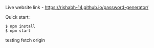 Live website link - https://rishabh-14.github.io/password-generator/

Quick start:

```
$ npm install
$ npm start
```
testing fetch origin
